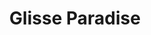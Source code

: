 ---
title: "Glisse Paradise"
url: /saint-laurent-du-var/glisse-paradise/
shop: location de stockage
---